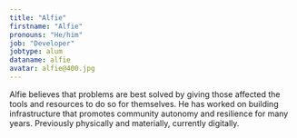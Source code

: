 ```yaml
---
title: "Alfie"
firstname: "Alfie"
pronouns: "He/him"
job: "Developer"
jobtype: alum
dataname: alfie
avatar: alfie@400.jpg
---
```


Alfie believes that problems are best solved by giving those affected the tools and resources to do so for themselves. He has worked on building infrastructure that promotes community autonomy and resilience for many years. Previously physically and materially, currently digitally.
